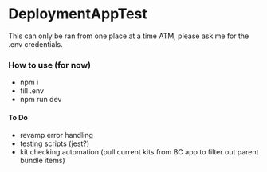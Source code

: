 # DeploymentAppTest

This can only be ran from one place at a time ATM, please ask me for the .env credentials.

### How to use (for now)

- npm i
- fill .env
- npm run dev

#### To Do

- revamp error handling
- testing scripts (jest?)
- kit checking automation (pull current kits from BC app to filter out parent bundle items)
